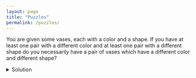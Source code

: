 ```yaml
---
layout: page
title: "Puzzles"
permalink: /puzzles/
---
```


  You are given some vases, each with a color and a shape. If you have at least one pair with a different color and at least one pair with a different shape do you necessarily have a pair of vases which have a different color and different shape?

  <details>
    <summary>Solution</summary>
    Yes.

    Suppose the colors of the vases are  $c_1, ..., c_n$ and the shapes are $s_1, ..., s_n$. Also suppose that the first pair of vases, vases 1 and 2, have a different color. Also, the second pair of vases, vases 3 and 4, have a different shape.

    If vase 1 and vase 3 have a different shape or vase 1 and vase 4 has a different shape, then we already have two vases with a different color and shape, because we know vase 1 and vase 2 have a different color.

    The other option is vase 1 and vase 3 have the same shape and vase 1 and vase 4 have the same shape, which implies that vase 3 and vase 4 have the same shape, which is a contradiction.
  </details>